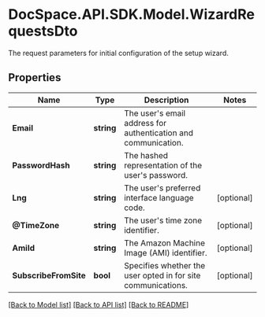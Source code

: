 # DocSpace.API.SDK.Model.WizardRequestsDto
The request parameters for initial configuration of the setup wizard.

## Properties

Name | Type | Description | Notes
------------ | ------------- | ------------- | -------------
**Email** | **string** | The user&#39;s email address for authentication and communication. | 
**PasswordHash** | **string** | The hashed representation of the user&#39;s password. | 
**Lng** | **string** | The user&#39;s preferred interface language code. | [optional] 
**@TimeZone** | **string** | The user&#39;s time zone identifier. | [optional] 
**AmiId** | **string** | The Amazon Machine Image (AMI) identifier. | [optional] 
**SubscribeFromSite** | **bool** | Specifies whether the user opted in for site communications. | [optional] 

[[Back to Model list]](../README.md#documentation-for-models) [[Back to API list]](../README.md#documentation-for-api-endpoints) [[Back to README]](../README.md)

